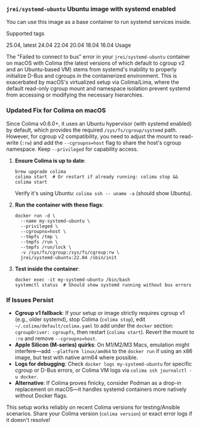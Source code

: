 ### `jrei/systemd-ubuntu` Ubuntu image with systemd enabled

You can use this image as a base container to run systemd services inside.

Supported tags

25.04, latest
24.04
22.04
20.04
18.04
16.04
Usage

The "Failed to connect to bus" error in your `jrei/systemd-ubuntu` container on macOS with Colima (the latest versions of which default to cgroup v2 and an Ubuntu-based VM) stems from systemd's inability to properly initialize D-Bus and cgroups in the containerized environment. This is exacerbated by macOS's virtualized setup via Colima/Lima, where the default read-only cgroup mount and namespace isolation prevent systemd from accessing or modifying the necessary hierarchies.

### Updated Fix for Colima on macOS
Since Colima v0.6.0+, it uses an Ubuntu hypervisor (with systemd enabled) by default, which provides the required `/sys/fs/cgroup/systemd` path. However, for cgroup v2 compatibility, you need to adjust the mount to read-write (`:rw`) and add the `--cgroupns=host` flag to share the host's cgroup namespace. Keep `--privileged` for capability access.

1. **Ensure Colima is up to date**:
   ```
   brew upgrade colima
   colima start  # Or restart if already running: colima stop && colima start
   ```
   Verify it's using Ubuntu: `colima ssh -- uname -a` (should show Ubuntu).

2. **Run the container with these flags**:
   ```
   docker run -d \
     --name my-systemd-ubuntu \
     --privileged \
     --cgroupns=host \
     --tmpfs /tmp \
     --tmpfs /run \
     --tmpfs /run/lock \
     -v /sys/fs/cgroup:/sys/fs/cgroup:rw \
     jrei/systemd-ubuntu:22.04 /sbin/init
   ```

3. **Test inside the container**:
   ```
   docker exec -it my-systemd-ubuntu /bin/bash
   systemctl status  # Should show systemd running without bus errors
   ```

### If Issues Persist
- **Cgroup v1 fallback**: If your setup or image strictly requires cgroup v1 (e.g., older systemd), stop Colima (`colima stop`), edit `~/.colima/default/colima.yaml` to add under the `docker` section: `cgroupDriver: cgroupfs`, then restart (`colima start`). Revert the mount to `:ro` and remove `--cgroupns=host`.
- **Apple Silicon (M-series) quirks**: On M1/M2/M3 Macs, emulation might interfere—add `--platform linux/amd64` to the `docker run` if using an x86 image, but test with native arm64 where possible.
- **Logs for debugging**: Check `docker logs my-systemd-ubuntu` for specific cgroup or D-Bus errors, or Colima VM logs via `colima ssh journalctl -u docker`.
- **Alternative**: If Colima proves finicky, consider Podman as a drop-in replacement on macOS—it handles systemd containers more natively without Docker flags.

This setup works reliably on recent Colima versions for testing/Ansible scenarios. Share your Colima version (`colima version`) or exact error logs if it doesn't resolve!